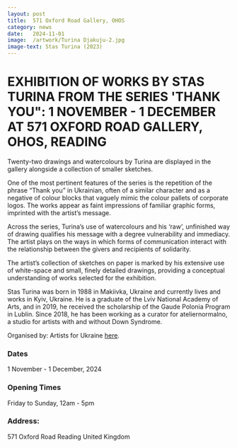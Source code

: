 ```yaml
---
layout: post
title:  571 Oxford Road Gallery, OHOS
category: news
date:   2024-11-01
image:  /artwork/Turina Djakuju-2.jpg
image-text: Stas Turina (2023)
---
```

# EXHIBITION OF WORKS BY STAS TURINA FROM THE SERIES 'THANK YOU": 1 NOVEMBER - 1 DECEMBER AT 571 OXFORD ROAD GALLERY, OHOS, READING
Twenty-two drawings and watercolours by Turina are displayed in the gallery alongside a collection of smaller sketches.

One of the most pertinent features of the series is the repetition of the phrase “Thank you” in Ukrainian, often of a similar character and as a negative of colour blocks that vaguely mimic the colour pallets of corporate logos. The works appear as faint impressions of familiar graphic forms, imprinted with the artist’s message.

Across the series, Turina’s use of watercolours and his ‘raw’, unfinished way of drawing qualifies his message with a degree vulnerability and immediacy. The artist plays on the ways in which forms of communication interact with the relationship between the givers and recipients of solidarity.

The artist’s collection of sketches on paper is marked by his extensive use of white-space and small, finely detailed drawings, providing a conceptual understanding of works selected for the exhibition.

Stas Turina was born in 1988 in Makiivka, Ukraine and currently lives and works in Kyiv, Ukraine. He is a graduate of the Lviv National Academy of Arts, and in 2019, he received the scholarship of the Gaude Polonia Program in Lublin. Since 2018, he has been working as a curator for ateliernormalno, a studio for artists with and without Down Syndrome.

Organised by: Artists for Ukraine <a href="https://www.fievsevenone.org">here</a>.

### Dates

1 November - 1 December, 2024

### Opening Times

Friday to Sunday, 12am - 5pm


### Address:

571 Oxford Road
Reading
United Kingdom

